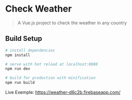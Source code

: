 # Check Weather

> A Vue.js project to check the weather in any country

## Build Setup

``` bash
# install dependencies
npm install

# serve with hot reload at localhost:8080
npm run dev

# build for production with minification
npm run build
```

Live Exemple: https://weather-d6c2b.firebaseapp.com/
